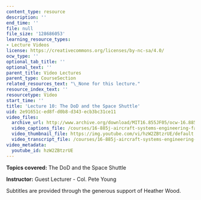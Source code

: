 ```yaml
---
content_type: resource
description: ''
end_time: ''
file: null
file_size: '128686053'
learning_resource_types:
- Lecture Videos
license: https://creativecommons.org/licenses/by-nc-sa/4.0/
ocw_type: ''
optional_tab_title: ''
optional_text: ''
parent_title: Video Lectures
parent_type: CourseSection
related_resources_text: "\_None for this lecture."
resource_index_text: ''
resourcetype: Video
start_time: ''
title: 'Lecture 10: The DoD and the Space Shuttle'
uid: 2e91651c-ed8f-d0b8-d343-ecb3bc31ce11
video_files:
  archive_url: http://www.archive.org/download/MIT16.855JF05/ocw-16.885-13oct2005-220k.mp4
  video_captions_file: /courses/16-885j-aircraft-systems-engineering-fall-2005/3499731a13105a92b8af1efb4226edd5_hzW2ZBtzrUE.vtt
  video_thumbnail_file: https://img.youtube.com/vi/hzW2ZBtzrUE/default.jpg
  video_transcript_file: /courses/16-885j-aircraft-systems-engineering-fall-2005/57563b08fceaef24e4e83300dc3a31b7_hzW2ZBtzrUE.pdf
video_metadata:
  youtube_id: hzW2ZBtzrUE
---
```


**Topics covered:** The DoD and the Space Shuttle

**Instructor:** Guest Lecturer - Col. Pete Young

Subtitles are provided through the generous support of Heather Wood.

